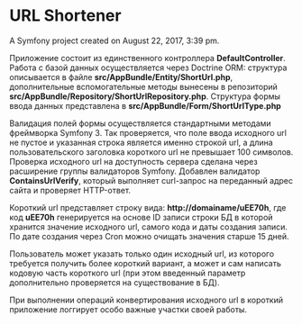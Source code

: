 URL Shortener
=============

A Symfony project created on August 22, 2017, 3:39 pm.

Приложение состоит из единственного контроллера **DefaultController**.
Работа с базой данных осуществляется через Doctrine ORM: структура описывается в файле **src/AppBundle/Entity/ShortUrl.php**,
дополнительные вспомогательные методы вынесены в репозиторий **src/AppBundle/Repository/ShortUrlRepository.php**.
Структура формы ввода данных представлена в **src/AppBundle/Form/ShortUrlType.php**

Валидация полей формы осуществляется стандартными методами фреймворка Symfony 3. Так проверяется, что поле ввода исходного url 
не пустое и указанная строка является именно строкой url, а длина пользовательского заголовка короткого url не превышает 100 символов.
Проверка исходного url на доступность сервера сделана через расширение группы валидаторов Symfony. Добавлен валидатор **ContainsUrlVerify**,
который выполняет curl-запрос на переданный адрес сайта и проверяет HTTP-ответ.

Короткий url представляет строку вида: **http://domainame/uEE70h**, где код **uEE70h** генерируется на основе ID записи строки БД 
в которой хранится значение исходного url, самого кода и даты создания записи. По дате создания через Cron можно очищать значения старше 15 дней.

Пользователь может указать только один исходный url, из которого требуется получить более короткий вариант, а может и сам
написать кодовую часть короткого url (при этом введенный параметр дополнительно проверяется на существование в БД).

При выполнении операций конвертирования исходного url в короткий приложение логгирует особо важные участки своей работы.